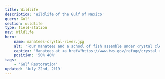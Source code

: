 ```yaml
---
title: Wildlife
description: 'Wildlife of the Gulf of Mexico'
query: Gulf
section: wildlife
type: field-station
nav: Wildlife
hero:
    name: manatees-crystal-river.jpg
    alt: 'Four manatees and a school of fish assemble under crystal clear water.'
    caption: 'Manatees at <a href="https://www.fws.gov/refuge/crystal_river">Crystal River National Wildlife Refuge</a> in Florida. <a href="https://flic.kr/p/8M7kX8">Photo</a> by David Hinkel.'
    position: '50% 40%'
tags:
    - 'Gulf Restoration'
updated: 'July 22nd, 2019'
---
```

